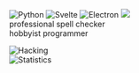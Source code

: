 ![Python](https://img.shields.io/badge/-Master-yellow?logo=python&logoColor=fff) ![Svelte](https://img.shields.io/badge/-Beginner-eb5234?logo=svelte&logoColor=fff) ![Electron](https://img.shields.io/badge/-Noob-blue?logo=electron&logoColor=fff)
![](https://visitor-badge.glitch.me/badge?page_id=aarushx,aarushx) \
professional spell checker\
hobbyist programmer

![Hacking](hacker-hacker-man.gif)\
![Statistics](https://github-readme-stats.vercel.app/api?username=AarushX&count_private=true&show_icons=true&theme=dark)
<!--![Top Languages](https://github-readme-stats.vercel.app/api/top-langs/?username=AarushX&show_icons=true&theme=dark)-->
